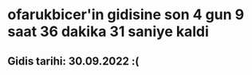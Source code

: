 # ofarukbicer'in gidisine son 4 gun 9 saat 36 dakika 31 saniye kaldi

## Gidis tarihi: 30.09.2022 :(